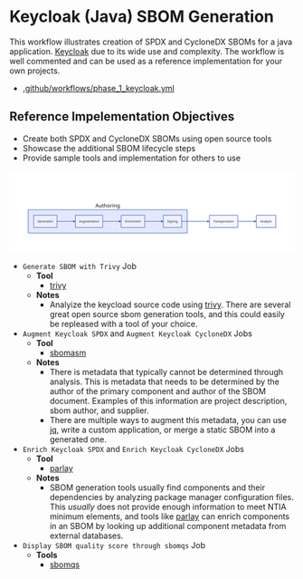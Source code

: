# Keycloak (Java) SBOM Generation

This workflow illustrates creation of SPDX and CycloneDX SBOMs for a java application. [Keycloak](https://github.com/keycloak/keycloak) due to its wide use and complexity. The workflow is well commented and can be used as a reference implementation for your own projects.

- [.github/workflows/phase_1_keycloak.yml](../../.github/workflows/phase_1_keycloak.yml)

## Reference Impelementation Objectives

- Create both SPDX and CycloneDX SBOMs using open source tools
- Showcase the additional SBOM lifecycle steps
- Provide sample tools and implementation for others to use

![SBOM Lifecycle](../../assets/lifecycle.svg)


- `Generate SBOM with Trivy` Job
  - __Tool__
    - [trivy](https://github.com/aquasecurity/trivy)
  - __Notes__
    - Analyize the keycload source code using [trivy](https://github.com/aquasecurity/trivy). There are several great open source sbom generation tools, and this could easily be repleased with a tool of your choice.
- `Augment Keycloak SPDX` and `Augment Keycloak CycloneDX` Jobs
  - __Tool__
    - [sbomasm](https://github.com/interlynk-io/sbomasm)
  - __Notes__
    - There is metadata that typically cannot be determined through analysis. This is metadata that needs to be determined by the author of the primary component and author of the SBOM document. Examples of this information are project description, sbom author, and supplier.
    - There are multiple ways to augment this metadata, you can use [jq](https://jqlang.github.io/jq/), write a custom application, or merge a static SBOM into a generated one.
- `Enrich Keycloak SPDX` and `Enrich Keycloak CycloneDX` Jobs
  - __Tool__
    - [parlay](https://github.com/snyk/parlay)
  - __Notes__
    - SBOM generation tools usually find components and their dependencies by analyzing package manager configuration files. This _usually_ does not provide enough information to meet NTIA minimum elements, and tools like [parlay](https://github.com/snyk/parlay) can enrich components in an SBOM by looking up additional component metadata from external databases.
- `Display SBOM quality score through sbomqs` Job
  - __Tools__
    - [sbomqs](https://github.com/interlynk-io/sbomqs)
